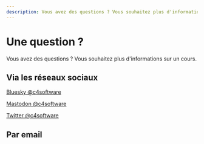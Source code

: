 ```yaml
---
description: Vous avez des questions ? Vous souhaitez plus d'informations sur un cours.
---
```


# Une question ?

Vous avez des questions ? Vous souhaitez plus d'informations sur un cours.

## Via les réseaux sociaux

<a rel="me" href="https://bsky.app/profile/c4software.bsky.social">Bluesky @c4software</a>

<a rel="me" href="https://mastodon.gougere.fr/@c4software">Mastodon @c4software</a>

<a rel="me" href="https://twitter.com/c4software">Twitter @c4software</a>

## Par email

<Contact />
